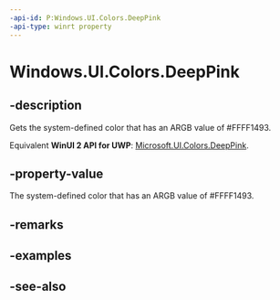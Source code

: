 ```yaml
---
-api-id: P:Windows.UI.Colors.DeepPink
-api-type: winrt property
---
```


<!-- Property syntax
public Windows.UI.Color DeepPink { get; }
-->

# Windows.UI.Colors.DeepPink

## -description

Gets the system-defined color that has an ARGB value of #FFFF1493.

Equivalent **WinUI 2 API for UWP**: [Microsoft.UI.Colors.DeepPink](/windows/winui/api/microsoft.ui.colors.deeppink).

## -property-value

The system-defined color that has an ARGB value of #FFFF1493.

## -remarks

## -examples

## -see-also

